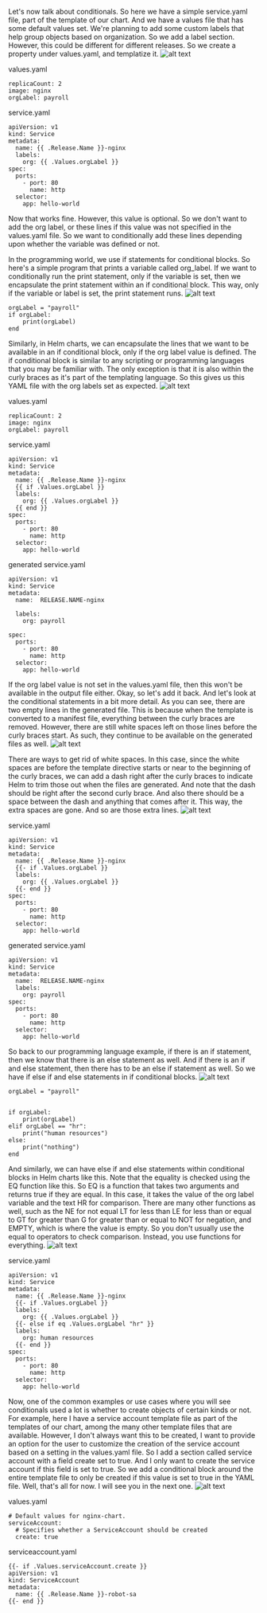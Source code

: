 Let's now talk about conditionals. So here we have a simple service.yaml file, part of the template of our chart. And we have a values file that has some default values set. We're planning to add some custom labels that help group objects based on organization. So we add a label section. However, this could be different for different releases. So we create a property under values.yaml, and templatize it. 
![alt text](image.png)


values.yaml
```
replicaCount: 2
image: nginx
orgLabel: payroll
```


service.yaml
```
apiVersion: v1
kind: Service
metadata:
  name: {{ .Release.Name }}-nginx
  labels:
    org: {{ .Values.orgLabel }}
spec:
  ports:
    - port: 80
      name: http
  selector:
    app: hello-world
```



Now that works fine. However, this value is optional. So we don't want to add the org label, or these lines if this value was not specified in the values.yaml file. So we want to conditionally add these lines depending upon whether the variable was defined or not. 


In the programming world, we use if statements for conditional blocks. So here's a simple program that prints a variable called org_label. If we want to conditionally run the print statement, only if the variable is set, then we encapsulate the print statement within an if conditional block. This way, only if the variable or label is set, the print statement runs. 
![alt text](image-1.png)
```
orgLabel = "payroll"
if orgLabel:
    print(orgLabel)
end
```

Similarly, in Helm charts, we can encapsulate the lines that we want to be available in an if conditional block, only if the org label value is defined. The if conditional block is similar to any scripting or programming languages that you may be familiar with. The only exception is that it is also within the curly braces as it's part of the templating language. So this gives us this YAML file with the org labels set as expected. 
![alt text](image-2.png)

values.yaml
```
replicaCount: 2
image: nginx
orgLabel: payroll
```

service.yaml
```
apiVersion: v1
kind: Service
metadata:
  name: {{ .Release.Name }}-nginx
  {{ if .Values.orgLabel }}
  labels:
    org: {{ .Values.orgLabel }}
  {{ end }}
spec:
  ports:
    - port: 80
      name: http
  selector:
    app: hello-world
```

generated
service.yaml
```
apiVersion: v1
kind: Service
metadata:
  name:  RELEASE.NAME-nginx
  
  labels:
    org: payroll
  
spec:
  ports:
    - port: 80
      name: http
  selector:
    app: hello-world
```


If the org label value is not set in the values.yaml file, then this won't be available in the output file either. Okay, so let's add it back. And let's look at the conditional statements in a bit more detail. As you can see, there are two empty lines in the generated file. This is because when the template is converted to a manifest file, everything between the curly braces are removed. However, there are still white spaces left on those lines before the curly braces start. As such, they continue to be available on the generated files as well. 
![alt text](image-3.png)


There are ways to get rid of white spaces. In this case, since the white spaces are before the template directive starts or near to the beginning of the curly braces, we can add a dash right after the curly braces to indicate Helm to trim those out when the files are generated. And note that the dash should be right after the second curly brace. And also there should be a space between the dash and anything that comes after it. This way, the extra spaces are gone. And so are those extra lines. 
![alt text](image-4.png)

service.yaml
```
apiVersion: v1
kind: Service
metadata:
  name: {{ .Release.Name }}-nginx
  {{- if .Values.orgLabel }}
  labels:
    org: {{ .Values.orgLabel }}
  {{- end }}
spec:
  ports:
    - port: 80
      name: http
  selector:
    app: hello-world
```

generated
service.yaml
```
apiVersion: v1
kind: Service
metadata:
  name:  RELEASE.NAME-nginx
  labels:
    org: payroll
spec:
  ports:
    - port: 80
      name: http
  selector:
    app: hello-world
```


So back to our programming language example, if there is an if statement, then we know that there is an else statement as well. And if there is an if and else statement, then there has to be an else if statement as well. So we have if else if and else statements in if conditional blocks. 
![alt text](image-5.png)

```
orgLabel = "payroll"


if orgLabel:
    print(orgLabel)
elif orgLabel == "hr":
    print("human resources")
else:
    print("nothing")
end
```

And similarly, we can have else if and else statements within conditional blocks in Helm charts like this. Note that the equality is checked using the EQ function like this. So EQ is a function that takes two arguments and returns true if they are equal. In this case, it takes the value of the org label variable and the text HR for comparison. There are many other functions as well, such as the NE for not equal LT for less than LE for less than or equal to GT for greater than G for greater than or equal to NOT for negation, and EMPTY, which is where the value is empty. So you don't usually use the equal to operators to check comparison. Instead, you use functions for everything. 
![alt text](image-6.png)

service.yaml
```
apiVersion: v1
kind: Service
metadata:
  name: {{ .Release.Name }}-nginx
  {{- if .Values.orgLabel }}
  labels:
    org: {{ .Values.orgLabel }}
  {{- else if eq .Values.orgLabel "hr" }}
  labels:
    org: human resources
  {{- end }}
spec:
  ports:
    - port: 80
      name: http
  selector:
    app: hello-world
```
Now, one of the common examples or use cases where you will see conditionals used a lot is whether to create objects of certain kinds or not. For example, here I have a service account template file as part of the templates of our chart, among the many other template files that are available. However, I don't always want this to be created, I want to provide an option for the user to customize the creation of the service account based on a setting in the values.yaml file. So I add a section called service account with a field create set to true. And I only want to create the service account if this field is set to true. So we add a conditional block around the entire template file to only be created if this value is set to true in the YAML file. Well, that's all for now. I will see you in the next one.
![alt text](image-7.png)

values.yaml
```
# Default values for nginx-chart.
serviceAccount:
  # Specifies whether a ServiceAccount should be created
  create: true
```

serviceaccount.yaml
```
{{- if .Values.serviceAccount.create }}
apiVersion: v1
kind: ServiceAccount
metadata:
  name: {{ .Release.Name }}-robot-sa
{{- end }}
```
